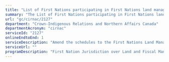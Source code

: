 ```yaml
---
title: "List of First Nations participating in First Nations land management"
summary: "The List of First Nations participating in First Nations land management service from Crown-Indigenous Relations and Northern Affairs Canada is available end-to-end online, according to the GC Service Inventory."
url: "gc/cirnac/2127"
department: "Crown-Indigenous Relations and Northern Affairs Canada"
departmentAcronym: "cirnac"
serviceId: "2127"
onlineEndtoEnd: 1
serviceDescription: "Amend the schedules to the First Nations Land Management Act by Ministerial Order, to add, change or remove names of First Nations that are signatories to the Framework Agreement on First Nation Land Management (Schedule 1) and names of First Nations that have community approved land codes in force with the date the code came into force (Schedule 2)."
serviceUrl: ""
programDescription: "First Nation Jurisdiction over Land and Fiscal Management"
---
```

